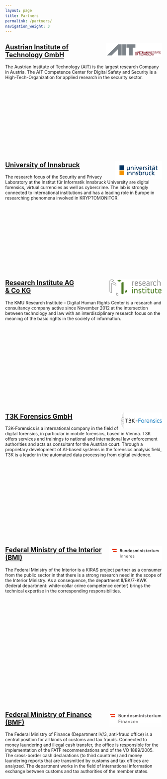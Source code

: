 ```yaml
---
layout: page
title: Partners
permalink: /partners/
navigation_weight: 3
---
```


<div class="row">
	<div class="col s12 m8 l6">
		<div class = "card-panel"  style="height:350px">
			<img style="float: right;" src="/img/ait_logo_ohne_claim_c1_rgb.jpg" alt="AIT" width="180"/>
			<h2><a href="http://www.ait.ac.at">Austrian Institute of Technology GmbH</a></h2>
			The Austrian Institute of Technology (AIT) is the largest research Company in Austria. The AIT Competence Center for Digital Safety and Security is a High-Tech-Organization for applied research in the security sector.
	    </div>
	</div>
	<div class="col s12 m8 l6">
		<div class = "card-panel"  style="height:350px">
			<img style="float: right;" src="/img/universitaet-innsbruck-logo-rgb-farbe.png" alt="UIBK" width="150"/>
			<h2><a href="http://informationsecurity.uibk.ac.at/">University of Innsbruck</a></h2>
			The research focus of the Security and Privacy Laboratory at the Institut für Informatik Innsbruck University are digital forensics, virtual currencies as well as cybercrime. The lab is strongly connected to international institutions and has a leading role in Europe in researching phenomena involved in KRYPTOMONITOR.
	    </div>
	</div>
</div>
<div class="row">
	<div class="col s12 m8 l6">
		<div class = "card-panel"  style="height:400px">
			<img style="float: right;" src="/img/ri.png" alt="RI" width="170"/>
			<h2><a href="https://www.researchinstitute.at/">Research Institute AG <br> & Co KG</a></h2>
			The KMU Research Institute – Digital Human Rights Center is a research and consultancy company active since November 2012 at the intersection between technology and law with an interdisciplinary research focus on the meaning of the basic rights in the society of information.
	    </div>
	</div>
	<div class="col s12 m8 l6">
		<div class = "card-panel"  style="height:400px">
			<img style="float: right;" src="/img/t3k.png" alt="T3K" width="130"/>
			<h2><a href="https://www.t3k.ai/">T3K Forensics GmbH</a></h2>
			T3K-Forensics is a international company in the field of digital forensics, in particular in mobile forensics, based in Vienna. T3K offers services and trainings to national and international law enforcement authorities and acts as consultant for the Austrian court. Through a proprietary development of AI-based systems in the forensics analysis field, T3K is a leader in the automated data processing from digital evidence.
	    </div>
	</div>
</div>
<div class="row">
	<div class="col s12 m8 l6">
		<div class = "card-panel"  style="height:500px">
			<img style="float: right;" src="/img/2018_BMI_Logo_deutsch_4c.jpg" alt="BMI" width="170"/>
			<h2><a href="https://www.bmi.gv.at/">Federal Ministry of the Interior (BMI)</a></h2>
			The Federal Ministry of the Interior is a KIRAS project partner as a consumer from the public sector in that there is a strong research need in the scope of the Interior Ministry. As a consequence, the department II/BK/7-KWK (federal department: white-collar crime competence center) brings the technical expertise in the corresponding responsibilities.
	    </div>
	</div>
	<div class="col s12 m8 l6">
		<div class = "card-panel"  style="height:500px">
			<img style="float: right;" src="/img/bmf.png" alt="BMF" width="170"/>
			<h2><a href="http://www.bmf.gv.at/">Federal Ministry of Finance (BMF)</a></h2>
			The Federal Ministry of Finance (Department IV/3, anti-fraud office) is a central position for all kinds of customs and tax frauds. Connected to money laundering and illegal cash transfer, the office is responsible for the implementation of the FATF recommendations and of the VO 1889/2005. The cross-border cash declarations (to third countries) and money laundering reports that are transmitted by customs and tax offices are analyzed. The department works in the field of international information exchange between customs and tax authorities of the member states.
	    </div>
	</div>
</div>
